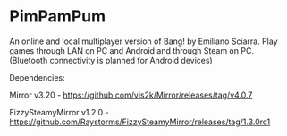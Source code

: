 # PimPamPum
An online and local multiplayer version of Bang! by Emiliano Sciarra. Play games through LAN on PC and Android and through Steam on PC.
(Bluetooth connectivity is planned for Android devices)

Dependencies:

Mirror v3.20 - https://github.com/vis2k/Mirror/releases/tag/v4.0.7

FizzySteamyMirror v1.2.0 - https://github.com/Raystorms/FizzySteamyMirror/releases/tag/1.3.0rc1
